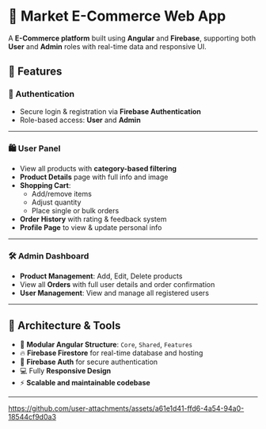 # 🛒 Market E-Commerce Web App

A **E-Commerce platform** built using **Angular** and **Firebase**, supporting both **User** and **Admin** roles with real-time data and responsive UI.

## 🚀 Features

### 👤 Authentication
- Secure login & registration via **Firebase Authentication**
- Role-based access: **User** and **Admin**

---

### 🛍️ User Panel
- View all products with **category-based filtering**
- **Product Details** page with full info and image
- **Shopping Cart**:
  - Add/remove items
  - Adjust quantity
  - Place single or bulk orders
- **Order History** with rating & feedback system
- **Profile Page** to view & update personal info

---

### 🛠️ Admin Dashboard
- **Product Management**: Add, Edit, Delete products
- View all **Orders** with full user details and order confirmation
- **User Management**: View and manage all registered users

---

## 🧱 Architecture & Tools

- 🧩 **Modular Angular Structure**: `Core`, `Shared`, `Features`
- 🔥 **Firebase Firestore** for real-time database and hosting
- 🔐 **Firebase Auth** for secure authentication
- 💻 Fully **Responsive Design**
- ⚡ **Scalable and maintainable codebase**

---



https://github.com/user-attachments/assets/a61e1d41-ffd6-4a54-94a0-18544cf9d0a3


